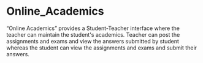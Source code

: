 # Online_Academics
“Online Academics” provides a Student-Teacher interface where the teacher can maintain the student's academics. Teacher can post the assignments and exams and view the answers submitted by student whereas the student can view the assignments and exams and submit their answers.
